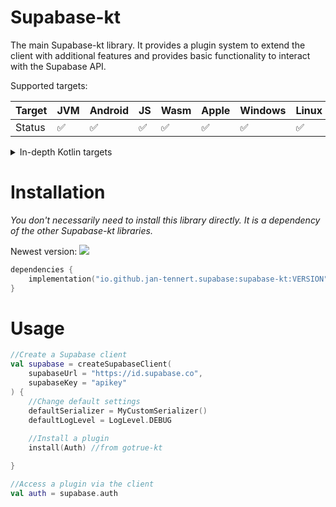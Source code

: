 # Supabase-kt

The main Supabase-kt library. It provides a plugin system to extend the client with additional features and provides basic functionality to interact with the Supabase API.

Supported targets:

| Target | **JVM** | **Android** | **JS** | **Wasm** | **Apple** | **Windows** | **Linux** |
|--------|---------|-------------|--------|----------|-----------|-------------|-----------|
| Status | ✅       | ✅           | ✅      | ✅        | ✅         | ✅           | ✅         |

<details>

<summary>In-depth Kotlin targets</summary>

**JS**: Browser, NodeJS

**Wasm**: wasm-js

**Apple:**

- iOS: iosArm64, iosSimulatorArm64, iosX64

- tvOS: tvosArm64, tvosX64, tvosSimulatorArm64

- watchOS: watchosArm64, watchosX64, watchosSimulatorArm64

- MacOS: macosX64, macosArm64

**Windows**: mingwX64

**Linux**: linuxX64

</details>

# Installation

*You don't necessarily need to install this library directly. It is a dependency of the other Supabase-kt libraries.*

Newest version: [![](https://img.shields.io/github/release/supabase-community/supabase-kt?label=)](https://github.com/supabase-community/supabase-kt/releases)

```kotlin
dependencies {
    implementation("io.github.jan-tennert.supabase:supabase-kt:VERSION")
}
```

# Usage

```kotlin
//Create a Supabase client
val supabase = createSupabaseClient(
    supabaseUrl = "https://id.supabase.co",
    supabaseKey = "apikey"
) {
    //Change default settings
    defaultSerializer = MyCustomSerializer()
    defaultLogLevel = LogLevel.DEBUG
    
    //Install a plugin
    install(Auth) //from gotrue-kt

}

//Access a plugin via the client
val auth = supabase.auth
```